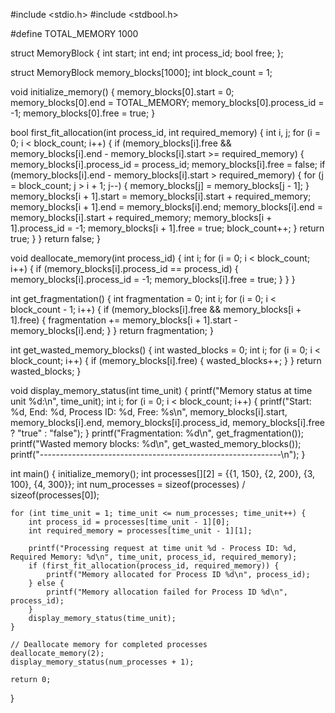 #include <stdio.h>
#include <stdbool.h>

#define TOTAL_MEMORY 1000

struct MemoryBlock {
    int start;
    int end;
    int process_id;
    bool free;
};

struct MemoryBlock memory_blocks[1000];
int block_count = 1;

void initialize_memory() {
    memory_blocks[0].start = 0;
    memory_blocks[0].end = TOTAL_MEMORY;
    memory_blocks[0].process_id = -1;
    memory_blocks[0].free = true;
}

bool first_fit_allocation(int process_id, int required_memory) {
    int i, j;
    for (i = 0; i < block_count; i++) {
        if (memory_blocks[i].free && memory_blocks[i].end - memory_blocks[i].start >= required_memory) {
            memory_blocks[i].process_id = process_id;
            memory_blocks[i].free = false;
            if (memory_blocks[i].end - memory_blocks[i].start > required_memory) {
                for (j = block_count; j > i + 1; j--) {
                    memory_blocks[j] = memory_blocks[j - 1];
                }
                memory_blocks[i + 1].start = memory_blocks[i].start + required_memory;
                memory_blocks[i + 1].end = memory_blocks[i].end;
                memory_blocks[i].end = memory_blocks[i].start + required_memory;
                memory_blocks[i + 1].process_id = -1;
                memory_blocks[i + 1].free = true;
                block_count++;
            }
            return true;
        }
    }
    return false;
}

void deallocate_memory(int process_id) {
    int i;
    for (i = 0; i < block_count; i++) {
        if (memory_blocks[i].process_id == process_id) {
            memory_blocks[i].process_id = -1;
            memory_blocks[i].free = true;
        }
    }
}

int get_fragmentation() {
    int fragmentation = 0;
    int i;
    for (i = 0; i < block_count - 1; i++) {
        if (memory_blocks[i].free && memory_blocks[i + 1].free) {
            fragmentation += memory_blocks[i + 1].start - memory_blocks[i].end;
        }
    }
    return fragmentation;
}

int get_wasted_memory_blocks() {
    int wasted_blocks = 0;
    int i;
    for (i = 0; i < block_count; i++) {
        if (memory_blocks[i].free) {
            wasted_blocks++;
        }
    }
    return wasted_blocks;
}

void display_memory_status(int time_unit) {
    printf("Memory status at time unit %d:\n", time_unit);
    int i;
    for (i = 0; i < block_count; i++) {
        printf("Start: %d, End: %d, Process ID: %d, Free: %s\n",
               memory_blocks[i].start, memory_blocks[i].end, memory_blocks[i].process_id,
               memory_blocks[i].free ? "true" : "false");
    }
    printf("Fragmentation: %d\n", get_fragmentation());
    printf("Wasted memory blocks: %d\n", get_wasted_memory_blocks());
    printf("------------------------------------------------------------\n");
}

int main() {
    initialize_memory();
    int processes[][2] = {{1, 150}, {2, 200}, {3, 100}, {4, 300}};
    int num_processes = sizeof(processes) / sizeof(processes[0]);

    for (int time_unit = 1; time_unit <= num_processes; time_unit++) {
        int process_id = processes[time_unit - 1][0];
        int required_memory = processes[time_unit - 1][1];

        printf("Processing request at time unit %d - Process ID: %d, Required Memory: %d\n", time_unit, process_id, required_memory);
        if (first_fit_allocation(process_id, required_memory)) {
            printf("Memory allocated for Process ID %d\n", process_id);
        } else {
            printf("Memory allocation failed for Process ID %d\n", process_id);
        }
        display_memory_status(time_unit);
    }

    // Deallocate memory for completed processes
    deallocate_memory(2);
    display_memory_status(num_processes + 1);

    return 0;
}

